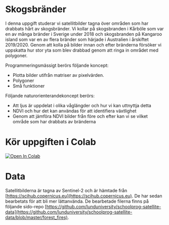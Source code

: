 # Skogsbränder

I denna uppgift studerar vi satellitbilder tagna över områden som har drabbats hårt av skogsbränder. Vi kollar på skogsbranden i Kårböle som var en av många bränder i Sverige under 2018 och skogsbranden på Kangaroo island som var en av flera bränder som härjade i Australien i årskiftet 2019/2020. Genom att kolla på bilder innan och efter bränderna försöker vi uppskatta hur stor yta som blev drabbad genom att ringa in området med polygoner.

Programmeringsmässigt berörs följande koncept:
  - Plotta bilder utifrån matriser av pixelvärden.
  - Polygoner
  - Små funktioner

Följande naturorienterandekoncept berörs:
  - Att ljus är uppdelat i olika våglängder och hur vi kan uttnyttja detta
  - NDVI och hur det kan användas för att identifiera växtlighet
  - Genom att jämföra NDVI bilder från före och efter kan vi se vilket område som har drabbats av bränderna

# Kör uppgiften i Colab

[![Open In Colab](https://colab.research.google.com/assets/colab-badge.svg)](https://colab.research.google.com/github/lunduniversity/schoolprog-satellite/blob/master/exercises/forest_fires/skogsbrander.ipynb)

# Data

Satellitbilderna är tagna av Sentinel-2 och är hämtade från [https://scihub.copernicus.eu](https://scihub.copernicus.eu). De har sedan bearbetats för att bli mer lättanvända. De bearbetade filerna finns på följande sido-repo [https://github.com/lunduniversity/schoolprog-satellite-data](https://github.com/lunduniversity/schoolprog-satellite-data/blob/master/forest_fires).
